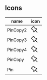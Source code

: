 ## Icons

| name | icon |
|---|---|
| PinCopy2 | <img src="./_icons/PinCopy2.svg" width="24" height="24" alt="PinCopy2" /> |
| PinCopy3 | <img src="./_icons/PinCopy3.svg" width="24" height="24" alt="PinCopy3" /> |
| PinCopy4 | <img src="./_icons/PinCopy4.svg" width="24" height="24" alt="PinCopy4" /> |
| PinCopy | <img src="./_icons/PinCopy.svg" width="24" height="24" alt="PinCopy" /> |
| Pin | <img src="./_icons/Pin.svg" width="24" height="24" alt="Pin" /> |
